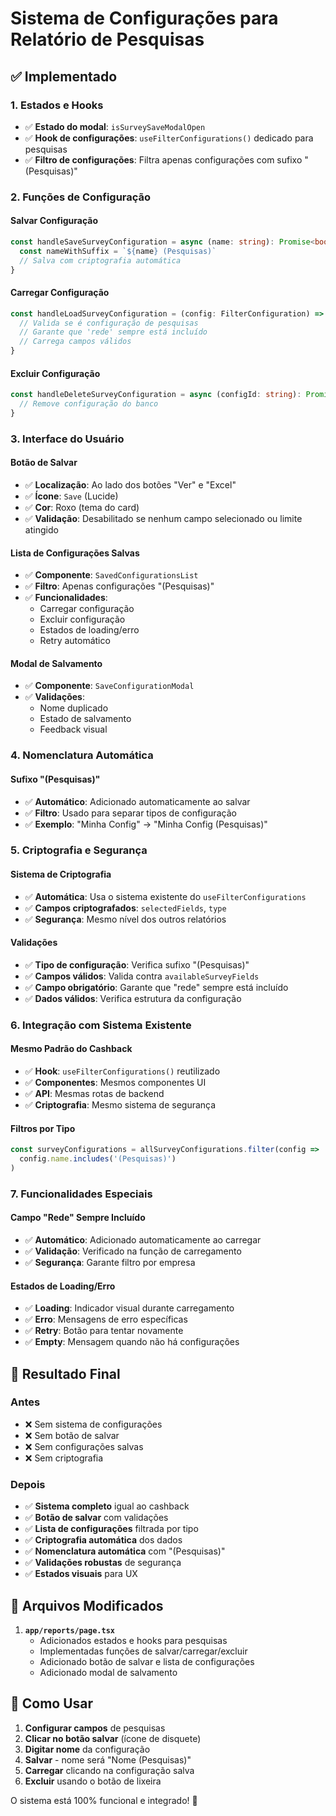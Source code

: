 # Sistema de Configurações para Relatório de Pesquisas

## ✅ Implementado

### 1. Estados e Hooks
- ✅ **Estado do modal**: `isSurveySaveModalOpen`
- ✅ **Hook de configurações**: `useFilterConfigurations()` dedicado para pesquisas
- ✅ **Filtro de configurações**: Filtra apenas configurações com sufixo "(Pesquisas)"

### 2. Funções de Configuração

#### Salvar Configuração
```typescript
const handleSaveSurveyConfiguration = async (name: string): Promise<boolean> => {
  const nameWithSuffix = `${name} (Pesquisas)`
  // Salva com criptografia automática
}
```

#### Carregar Configuração
```typescript
const handleLoadSurveyConfiguration = (config: FilterConfiguration) => {
  // Valida se é configuração de pesquisas
  // Garante que 'rede' sempre está incluído
  // Carrega campos válidos
}
```

#### Excluir Configuração
```typescript
const handleDeleteSurveyConfiguration = async (configId: string): Promise<boolean> => {
  // Remove configuração do banco
}
```

### 3. Interface do Usuário

#### Botão de Salvar
- ✅ **Localização**: Ao lado dos botões "Ver" e "Excel"
- ✅ **Ícone**: `Save` (Lucide)
- ✅ **Cor**: Roxo (tema do card)
- ✅ **Validação**: Desabilitado se nenhum campo selecionado ou limite atingido

#### Lista de Configurações Salvas
- ✅ **Componente**: `SavedConfigurationsList`
- ✅ **Filtro**: Apenas configurações "(Pesquisas)"
- ✅ **Funcionalidades**:
  - Carregar configuração
  - Excluir configuração
  - Estados de loading/erro
  - Retry automático

#### Modal de Salvamento
- ✅ **Componente**: `SaveConfigurationModal`
- ✅ **Validações**:
  - Nome duplicado
  - Estado de salvamento
  - Feedback visual

### 4. Nomenclatura Automática

#### Sufixo "(Pesquisas)"
- ✅ **Automático**: Adicionado automaticamente ao salvar
- ✅ **Filtro**: Usado para separar tipos de configuração
- ✅ **Exemplo**: "Minha Config" → "Minha Config (Pesquisas)"

### 5. Criptografia e Segurança

#### Sistema de Criptografia
- ✅ **Automática**: Usa o sistema existente do `useFilterConfigurations`
- ✅ **Campos criptografados**: `selectedFields`, `type`
- ✅ **Segurança**: Mesmo nível dos outros relatórios

#### Validações
- ✅ **Tipo de configuração**: Verifica sufixo "(Pesquisas)"
- ✅ **Campos válidos**: Valida contra `availableSurveyFields`
- ✅ **Campo obrigatório**: Garante que "rede" sempre está incluído
- ✅ **Dados válidos**: Verifica estrutura da configuração

### 6. Integração com Sistema Existente

#### Mesmo Padrão do Cashback
- ✅ **Hook**: `useFilterConfigurations()` reutilizado
- ✅ **Componentes**: Mesmos componentes UI
- ✅ **API**: Mesmas rotas de backend
- ✅ **Criptografia**: Mesmo sistema de segurança

#### Filtros por Tipo
```typescript
const surveyConfigurations = allSurveyConfigurations.filter(config => 
  config.name.includes('(Pesquisas)')
)
```

### 7. Funcionalidades Especiais

#### Campo "Rede" Sempre Incluído
- ✅ **Automático**: Adicionado automaticamente ao carregar
- ✅ **Validação**: Verificado na função de carregamento
- ✅ **Segurança**: Garante filtro por empresa

#### Estados de Loading/Erro
- ✅ **Loading**: Indicador visual durante carregamento
- ✅ **Erro**: Mensagens de erro específicas
- ✅ **Retry**: Botão para tentar novamente
- ✅ **Empty**: Mensagem quando não há configurações

## 🎯 Resultado Final

### Antes
- ❌ Sem sistema de configurações
- ❌ Sem botão de salvar
- ❌ Sem configurações salvas
- ❌ Sem criptografia

### Depois
- ✅ **Sistema completo** igual ao cashback
- ✅ **Botão de salvar** com validações
- ✅ **Lista de configurações** filtrada por tipo
- ✅ **Criptografia automática** dos dados
- ✅ **Nomenclatura automática** com "(Pesquisas)"
- ✅ **Validações robustas** de segurança
- ✅ **Estados visuais** para UX

## 🔧 Arquivos Modificados

1. **`app/reports/page.tsx`**
   - Adicionados estados e hooks para pesquisas
   - Implementadas funções de salvar/carregar/excluir
   - Adicionado botão de salvar e lista de configurações
   - Adicionado modal de salvamento

## 🚀 Como Usar

1. **Configurar campos** de pesquisas
2. **Clicar no botão salvar** (ícone de disquete)
3. **Digitar nome** da configuração
4. **Salvar** - nome será "Nome (Pesquisas)"
5. **Carregar** clicando na configuração salva
6. **Excluir** usando o botão de lixeira

O sistema está 100% funcional e integrado! 🎉